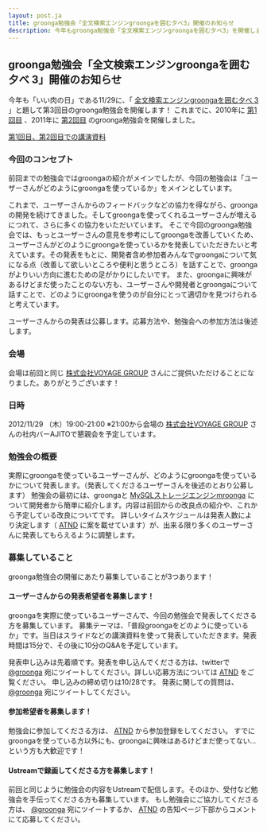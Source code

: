 ```yaml
---
layout: post.ja
title: groonga勉強会「全文検索エンジンgroongaを囲む夕べ3」開催のお知らせ
description: 今年もgroonga勉強会「全文検索エンジンgroongaを囲む夕べ3」を開催します！
---
```

## groonga勉強会「全文検索エンジンgroongaを囲む夕べ 3」開催のお知らせ

今年も「いい肉の日」である11/29に、「 [全文検索エンジンgroongaを囲む夕べ
3](http://atnd.org/events/33070)
」と題して第3回目のgroonga勉強会を開催します！
これまでに、2010年に [第1回目](http://atnd.org/events/9234) 、2011年に
[第2回目](http://atnd.org/events/20446) のgroonga勉強会を開催しました。

[第1回目、第2回目での講演資料](http://groonga.org/ja/publication/)

### 今回のコンセプト

前回までの勉強会ではgroongaの紹介がメインでしたが、今回の勉強会は「ユーザーさんがどのようにgroongaを使っているか」をメインとしています。

これまで、ユーザーさんからのフィードバックなどの協力を得ながら、groongaの開発を続けてきました。そしてgroongaを使ってくれるユーザーさんが増えるにつれて、さらに多くの協力をいただいています。
そこで今回のgroonga勉強会では、もっとユーザーさんの意見を参考にしてgroongaを改善していくため、ユーザーさんがどのようにgroongaを使っているかを発表していただきたいと考えています。その発表をもとに、開発者含め参加者みんなでgroongaについて気になる点（改善して欲しいところや便利と思うところ）を話すことで、groongaがよりいい方向に進むための足がかりにしたいです。
また、groongaに興味があるけどまだ使ったことのない方も、ユーザーさんや開発者とgroongaについて話すことで、どのようにgroongaを使うのが自分にとって適切かを見つけられると考えています。

ユーザーさんからの発表は公募します。応募方法や、勉強会への参加方法は後述します。

### 会場

会場は前回と同じ [株式会社VOYAGE
GROUP](http://voyagegroup.com/company/access/)
さんにご提供いただけることになりました。ありがとうございます！

### 日時

2012/11/29 （木）19:00-21:00
※21:00から会場の [株式会社VOYAGE
GROUP](http://voyagegroup.com/company/access/)
さんの社内バーAJITOで懇親会を予定しています。

### 勉強会の概要

実際にgroongaを使っているユーザーさんが、どのようにgroongaを使っているかについて発表します。（発表してくださるユーザーさんを後述のとおり公募します）
勉強会の最初には、groongaと
[MySQLストレージエンジンmroonga](http://mroonga.org/ja/)
について開発者から簡単に紹介します。内容は前回からの改良点の紹介や、これから予定している改良についてです。
詳しいタイムスケジュールは発表人数により決定します（
[ATND](http://atnd.org/events/33070)
に案を載せています）が、出来る限り多くのユーザーさんに発表してもらえるように調整します。

### 募集していること

groonga勉強会の開催にあたり募集していることが3つあります！

#### ユーザーさんからの発表希望者を募集します！

groongaを実際に使っているユーザーさんで、今回の勉強会で発表してくださる方を募集しています。
募集テーマは、「普段groongaをどのように使っているか」です。当日はスライドなどの講演資料を使って発表していただきます。発表時間は15分で、その後に10分のQ&Aを予定しています。

発表申し込みは先着順です。発表を申し込んでくださる方は、twitterで
[@groonga](https://twitter.com/groonga/) 宛にツイートしてください。詳しい応募方法については [ATND](http://atnd.org/events/33070) をご覧ください。
申し込みの締め切りは10/28です。
発表に関しての質問は、 [@groonga](https://twitter.com/groonga/)
宛にツイートしてください。

#### 参加希望者を募集します！

勉強会に参加してくださる方は、 [ATND](http://atnd.org/events/33070)
から参加登録をしてください。
すでにgroongaを使っている方以外にも、groongaに興味はあるけどまだ使ってない…という方も大歓迎です！

#### Ustreamで録画してくださる方を募集します！

前回と同じように勉強会の内容をUstreamで配信します。そのほか、受付など勉強会を手伝ってくださる方も募集しています。
もし勉強会にご協力してくださる方は、
[@groonga](https://twitter.com/groonga/) 宛にツイートするか、
[ATND](http://atnd.org/events/33070)
の告知ページ下部からコメントにて応募してください。
